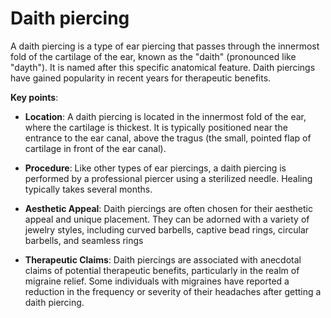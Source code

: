 [//]: # (source: ?)
[//]: # (tags: treatments)

# Daith piercing

A daith piercing is a type of ear piercing that passes through the innermost fold of the cartilage of the ear, known as the "daith" (pronounced like "dayth"). It is named after this specific anatomical feature. Daith piercings have gained popularity in recent years for therapeutic benefits.

**Key points**:

* **Location**: A daith piercing is located in the innermost fold of the ear, where the cartilage is thickest. It is typically positioned near the entrance to the ear canal, above the tragus (the small, pointed flap of cartilage in front of the ear canal).

* **Procedure**: Like other types of ear piercings, a daith piercing is performed by a professional piercer using a sterilized needle. Healing typically takes several months.

* **Aesthetic Appeal**: Daith piercings are often chosen for their aesthetic appeal and unique placement. They can be adorned with a variety of jewelry styles, including curved barbells, captive bead rings, circular barbells, and seamless rings

* **Therapeutic Claims**: Daith piercings are associated with anecdotal claims of potential therapeutic benefits, particularly in the realm of migraine relief. Some individuals with migraines have reported a reduction in the frequency or severity of their headaches after getting a daith piercing.
